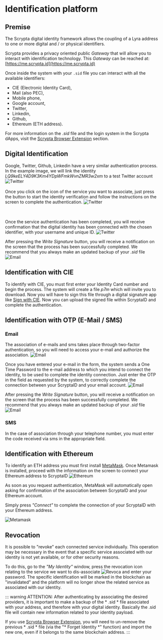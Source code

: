# Identification platform

## Premise

The Scrypta digital identity framework allows the coupling of a Lyra address to one or more digital and / or physical identifiers.

Scrypta provides a privacy oriented public *Gateway* that will allow you to interact with identification technology. This *Gateway* can be reached at: [https://me.scrypta.id](https://me.scrypta.id)

Once inside the system with your `.sid` file you can interact with all the available identifiers:

- CIE (Electronic Identity Card),
- Mail (also PEC),
- Mobile phone,
- Google account,
- Twitter,
- Linkedin,
- Github,
- Ethereum (ETH address).

For more information on the *.sid* file and the login system in the Scrypta dApps, visit the [Scrypta Browser Extension](../dapps/extension-browser.md) section.

## Digital Identification

Google, Twitter, Github, Linkedin have a very similar authentication process.
In the example image, we will link the identity *LQ9keELY4D9K3Km4YDpWFmkWvnZMR3w2xm* to a test Twitter account
![Twitter](../.vuepress/public/assets/scryptaid/twitter.png)
<br><br>Once you click on the icon of the service you want to associate, just press the button to start the identity verification and follow the instructions on the screen to complete the authentication.
![Twitter](../.vuepress/public/assets/scryptaid/twitter_auth.png)


<br><br>Once the service authentication has been completed, you will receive confirmation that the digital identity has been connected with the chosen identifier, with your username and unique ID.
![Twitter](../.vuepress/public/assets/scryptaid/twitter_done.png)

After pressing the *Write Signature* button, you will receive a notification on the screen that the process has been successfully completed.
We recommend that you always make an updated backup of your *.sid* file
![Email](../.vuepress/public/assets/scryptaid/signature_done.png)

## Identification with CIE

To identify with CIE, you must first enter your Identity Card number and begin the process. The system will create a file *p7m* which will invite you to download. Now you will have to sign this file through a digital signature app like [Sign with CIE](https://www.firmoconcie.it/). Now you can upload the signed file within ScryptaID and complete the authentication.

## Identification with OTP (E-Mail / SMS)

### Email
The association of e-mails and sms takes place through two-factor authentication, so you will need to access your e-mail and authorize the association.
![Email](../.vuepress/public/assets/scryptaid/email.png)

Once you have entered your e-mail in the form, the system sends a One Time Password to the e-mail address to which you intend to connect the identity, to be used to complete the identity connection.
Just enter the OTP in the field as requested by the system, to correctly complete the connection between your ScryptaID and your email account.
![Email](../.vuepress/public/assets/scryptaid/email_done.png)

After pressing the *Write Signature* button, you will receive a notification on the screen that the process has been successfully completed.
We recommend that you always make an updated backup of your *.sid* file
![Email](../.vuepress/public/assets/scryptaid/signature_done.png)

### SMS

In the case of association through your telephone number, you must enter the code received via sms in the appropriate field.

## Identification with Ethereum

To identify an ETH address you must first install [MetaMask](https://metamask.io/).
Once Metamask is installed, proceed with the information on the screen to connect your Ethereum address to ScryptaID
![Ethereum](../.vuepress/public/assets/scryptaid/ethereum.png)


As soon as you request authentication, MetaMask will automatically open asking for confirmation of the association between ScryptaID and your Ethereum account.

Simply press *"Connect"* to complete the connection of your ScryptaID with your Ethereum address.

![Metamask](../.vuepress/public/assets/scryptaid/metamask.png)

## Revocation
It is possible to "revoke" each connected service individually. This operation may be necessary in the event that a specific service associated with our identity is not yet available, or for other security reasons.

To do this, go to the *"My Identity"* window, press the revocation icon relating to the service we want to dis-associate ![Revoca](../.vuepress/public/assets/scryptaid/revoca.png) and enter your password. The specific identification will be marked in the blockchain as "invalidated" and the platform will no longer show the related service as associated with our identity.


::: warning ATTENTION:
After authenticating by associating the desired providers, it is important to make a backup of the * .sid * file associated with your address, and therefore with your digital identity.
Basically the .sid file will contain new information related to your identity payload.

If you use [Scrypta Browser Extension](https://id.scryptachain.org/), you will need to un-remove the previous * .sid * file (via the "* Forget Identity *" function) and import the new one, even if it belongs to the same blockchain address.
:::